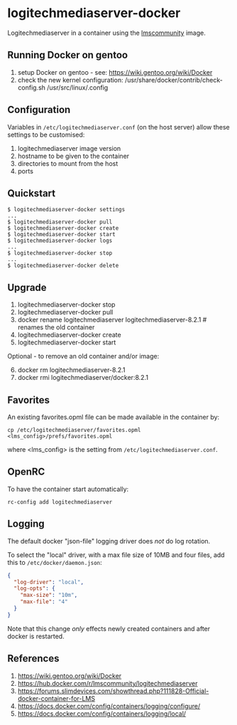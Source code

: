 # logitechmediaserver-docker

Logitechmediaserver in a container using the [lmscommunity](https://hub.docker.com/r/lmscommunity/logitechmediaserver)
image.

## Running Docker on gentoo

1. setup Docker on gentoo - see: https://wiki.gentoo.org/wiki/Docker
2. check the new kernel configuration: /usr/share/docker/contrib/check-config.sh /usr/src/linux/.config

## Configuration

Variables in `/etc/logitechmediaserver.conf` (on the host server) allow these settings to be customised:

1. logitechmediaserver image version
2. hostname to be given to the container
2. directories to mount from the host
3. ports

## Quickstart

```
$ logitechmediaserver-docker settings
...
$ logitechmediaserver-docker pull
$ logitechmediaserver-docker create
$ logitechmediaserver-docker start
$ logitechmediaserver-docker logs
...
$ logitechmediaserver-docker stop
...
$ logitechmediaserver-docker delete
```

## Upgrade

1. logitechmediaserver-docker stop
2. logitechmediaserver-docker pull
3. docker rename logitechmediaserver logitechmediaserver-8.2.1 # renames the old container
4. logitechmediaserver-docker create
5. logitechmediaserver-docker start

Optional - to remove an old container and/or image:

6. docker rm logitechmediaserver-8.2.1
7. docker rmi logitechmediaserver/docker:8.2.1

## Favorites

An existing favorites.opml file can be made available in the container by:

```
cp /etc/logitechmediaserver/favorites.opml <lms_config>/prefs/favorites.opml
```

where <lms_config> is the setting from `/etc/logitechmediaserver.conf`.

## OpenRC

To have the container start automatically:

```
rc-config add logitechmediaserver
```

## Logging

The default docker "json-file" logging driver does *not* do log rotation.

To select the "local" driver, with a max file size of 10MB and four files, add this to `/etc/docker/daemon.json`:

```json
{
  "log-driver": "local",
  "log-opts": {
    "max-size": "10m",
    "max-file": "4"
  }
}
```

Note that this change *only* effects newly created containers and after docker is restarted.

## References

1. https://wiki.gentoo.org/wiki/Docker
2. https://hub.docker.com/r/lmscommunity/logitechmediaserver
3. https://forums.slimdevices.com/showthread.php?111828-Official-docker-container-for-LMS
4. https://docs.docker.com/config/containers/logging/configure/
5. https://docs.docker.com/config/containers/logging/local/

